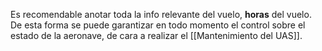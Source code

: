 Es recomendable anotar toda la info relevante del vuelo, **horas** del vuelo. De esta forma se puede garantizar en todo momento el control sobre el estado de la aeronave, de cara a realizar el [[Mantenimiento del UAS]].

